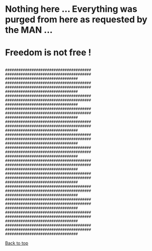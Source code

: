 # <a name="headin">Nothing here ... Everything was purged from here as requested by the MAN ... </a>
# <a name="headin">Freedom is not free ! </a>
<a href="https://github.com/cosmingherghel/cosmingherghel.github.io" class="btn btn-github"><span class="icon"></span></a>

```.vbs                    

#######################################         #######################################        #################################
#######################################         #######################################        #################################
#######################################         #######################################        #################################
#######################################         #######################################        #################################
#######################################         #######################################        #################################
#######################################         #######################################        #################################
#######################################         #######################################        #################################
#######################################         #######################################        #################################
#######################################         #######################################        #################################
#######################################         #######################################        #################################
#######################################         #######################################        #################################
#######################################         #######################################        #################################
#######################################         #######################################        #################################
```
[Back to top](#headin)
